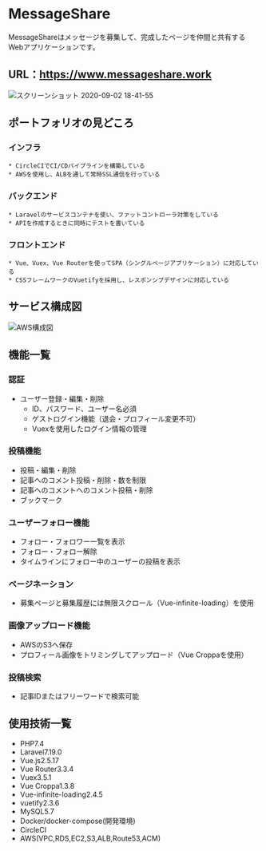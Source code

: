 # MessageShare
MessageShareはメッセージを募集して、完成したページを仲間と共有するWebアプリケーションです。

## URL：https://www.messageshare.work
![スクリーンショット 2020-09-02 18-41-55](https://user-images.githubusercontent.com/67818050/91966136-6968e180-ed4c-11ea-9358-e868f8403c8e.png)

## ポートフォリオの見どころ
### インフラ
    * CircleCIでCI/CDパイプラインを構築している
    * AWSを使用し、ALBを通して常時SSL通信を行っている

### バックエンド
    * Laravelのサービスコンテナを使い、ファットコントローラ対策をしている
    * APIを作成するときに同時にテストを書いている

### フロントエンド
    * Vue、Vuex、Vue Routerを使ってSPA（シングルページアプリケーション）に対応している
    * CSSフレームワークのVuetifyを採用し、レスポンシブデザインに対応している

## サービス構成図
![AWS構成図](https://user-images.githubusercontent.com/67818050/92076440-84dbf700-edf5-11ea-99c6-d783ae316fa4.png)

## 機能一覧
### 認証
* ユーザー登録・編集・削除
    * ID、パスワード、ユーザー名必須
    * ゲストログイン機能（退会・プロフィール変更不可）
    * Vuexを使用したログイン情報の管理

### 投稿機能
* 投稿・編集・削除
* 記事へのコメント投稿・削除・数を制限
* 記事へのコメントへのコメント投稿・削除
* ブックマーク

### ユーザーフォロー機能
* フォロー・フォロワー一覧を表示
* フォロー・フォロー解除
* タイムラインにフォロー中のユーザーの投稿を表示

### ページネーション
* 募集ページと募集履歴には無限スクロール（Vue-infinite-loading）を使用

### 画像アップロード機能
* AWSのS3へ保存
* プロフィール画像をトリミングしてアップロード（Vue Croppaを使用）

### 投稿検索
* 記事IDまたはフリーワードで検索可能

## 使用技術一覧
* PHP7.4
* Laravel7.19.0
* Vue.js2.5.17
* Vue Router3.3.4
* Vuex3.5.1
* Vue Croppa1.3.8
* Vue-infinite-loading2.4.5
* vuetify2.3.6
* MySQL5.7
* Docker/docker-compose(開発環境)
* CircleCI
* AWS(VPC,RDS,EC2,S3,ALB,Route53,ACM)
